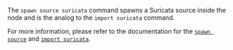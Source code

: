 The `spawn source suricata` command spawns a Suricata source inside the node and
is the analog to the `import suricata` command.

For more information, please refer to the documentation for the [`spawn
source`](https://docs.tenzir.com/vast/cli/vast/spawn/source) and [`import
suricata`](https://docs.tenzir.com/vast/cli/vast/import#import-suricata).

